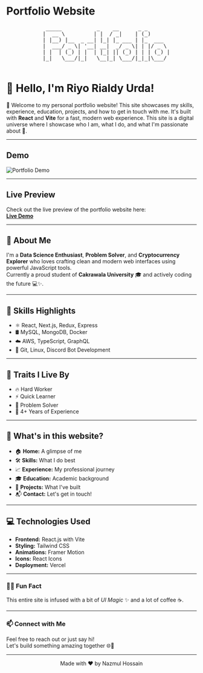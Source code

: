 # Portfolio Website
<div align="center">
  <pre>
    _____           _    __      _ _       
   |  __ \         | |  / _|    | (_)      
   | |__) |__  _ __| |_| |_ ___ | |_  ___  
   |  ___/ _ \| '__| __|  _/ _ \| | |/ _ \ 
   | |  | (_) | |  | |_| || (_) | | | (_) |
   |_|   \___/|_|   \__|_| \___/|_|_|\___/ 
  </pre>
</div>

# 👋 Hello, I'm Riyo Rialdy Urda!



🎉 Welcome to my personal portfolio website! This site showcases my skills, experience, education, projects, and how to get in touch with me. It's built with **React** and **Vite** for a fast, modern web experience. This site is a digital universe where I showcase who I am, what I do, and what I'm passionate about 🚀.

---

## Demo

![Portfolio Demo](https://i.postimg.cc/g0Qj24PM/web.jpg)

---

## Live Preview

Check out the live preview of the portfolio website here:  
[**Live Demo**](https://riyo-riady-urda.vercel.app/)

---

## 🧠 About Me
I'm a **Data Science Enthusiast**, **Problem Solver**, and **Cryptocurrency Explorer** who loves crafting clean and modern web interfaces using powerful JavaScript tools.  
Currently a proud student of **Cakrawala University** 🎓 and actively coding the future 💻✨.

---

## 💼 Skills Highlights
- ⚛️ React, Next.js, Redux, Express
- 🛢 MySQL, MongoDB, Docker
- ☁️ AWS, TypeScript, GraphQL
- 🧰 Git, Linux, Discord Bot Development
  
---

## 🚀 Traits I Live By
- 🔥 Hard Worker
- ⚡ Quick Learner
- 🧩 Problem Solver
- 🧪 4+ Years of Experience

---

## 📂 What's in this website?
- 🏠 **Home:** A glimpse of me
- 🛠 **Skills:** What I do best
- 📈 **Experience:** My professional journey
- 🎓 **Education:** Academic background
- 🧪 **Projects:** What I've built
- 📬 **Contact:** Let's get in touch!

---

## 💻 Technologies Used
- **Frontend:** React.js with Vite
- **Styling:** Tailwind CSS
- **Animations:** Framer Motion
- **Icons:** React Icons
- **Deployment:** Vercel

---

### 🧙‍♂️ Fun Fact
This entire site is infused with a bit of *UI Magic* ✨ and a lot of coffee ☕.

---

### 📫 Connect with Me
Feel free to reach out or just say hi!  
Let's build something amazing together 🌐💬

---

<div align="center"> Made with ❤️ by Nazmul Hossain </div>

